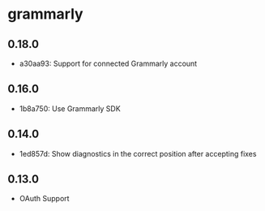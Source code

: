 # grammarly

## 0.18.0

- a30aa93: Support for connected Grammarly account

## 0.16.0

- 1b8a750: Use Grammarly SDK

## 0.14.0

- 1ed857d: Show diagnostics in the correct position after accepting fixes

## 0.13.0

- OAuth Support
